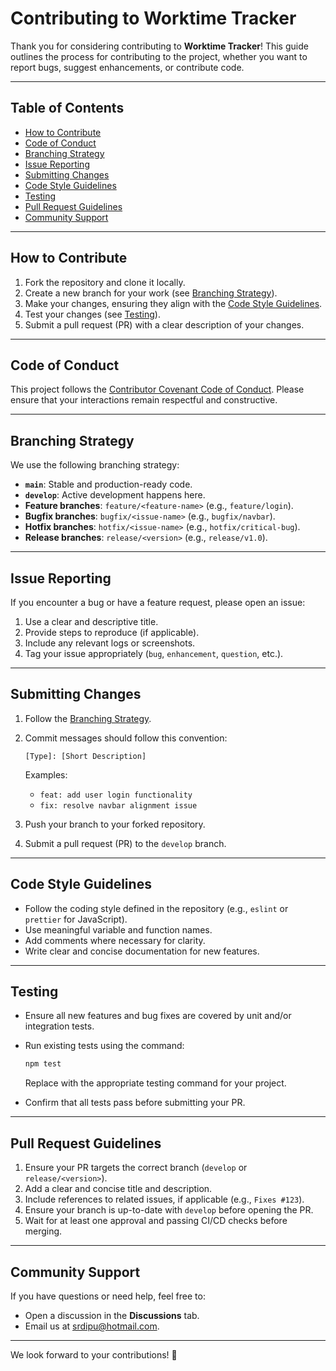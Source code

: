 # Contributing to Worktime Tracker

Thank you for considering contributing to **Worktime Tracker**! This guide outlines the process for contributing to the project, whether you want to report bugs, suggest enhancements, or contribute code.

---

## Table of Contents

- [How to Contribute](#how-to-contribute)
- [Code of Conduct](#code-of-conduct)
- [Branching Strategy](#branching-strategy)
- [Issue Reporting](#issue-reporting)
- [Submitting Changes](#submitting-changes)
- [Code Style Guidelines](#code-style-guidelines)
- [Testing](#testing)
- [Pull Request Guidelines](#pull-request-guidelines)
- [Community Support](#community-support)

---

## How to Contribute

1. Fork the repository and clone it locally.
2. Create a new branch for your work (see [Branching Strategy](#branching-strategy)).
3. Make your changes, ensuring they align with the [Code Style Guidelines](#code-style-guidelines).
4. Test your changes (see [Testing](#testing)).
5. Submit a pull request (PR) with a clear description of your changes.

---

## Code of Conduct

This project follows the [Contributor Covenant Code of Conduct](https://www.contributor-covenant.org/version/2/0/code_of_conduct/). Please ensure that your interactions remain respectful and constructive.

---

## Branching Strategy

We use the following branching strategy:

- **`main`**: Stable and production-ready code.
- **`develop`**: Active development happens here.
- **Feature branches**: `feature/<feature-name>` (e.g., `feature/login`).
- **Bugfix branches**: `bugfix/<issue-name>` (e.g., `bugfix/navbar`).
- **Hotfix branches**: `hotfix/<issue-name>` (e.g., `hotfix/critical-bug`).
- **Release branches**: `release/<version>` (e.g., `release/v1.0`).

---

## Issue Reporting

If you encounter a bug or have a feature request, please open an issue:

1. Use a clear and descriptive title.
2. Provide steps to reproduce (if applicable).
3. Include any relevant logs or screenshots.
4. Tag your issue appropriately (`bug`, `enhancement`, `question`, etc.).

---

## Submitting Changes

1. Follow the [Branching Strategy](#branching-strategy).
2. Commit messages should follow this convention:

   ```
   [Type]: [Short Description]
   ```

   Examples:

   - `feat: add user login functionality`
   - `fix: resolve navbar alignment issue`

3. Push your branch to your forked repository.
4. Submit a pull request (PR) to the `develop` branch.

---

## Code Style Guidelines

- Follow the coding style defined in the repository (e.g., `eslint` or `prettier` for JavaScript).
- Use meaningful variable and function names.
- Add comments where necessary for clarity.
- Write clear and concise documentation for new features.

---

## Testing

- Ensure all new features and bug fixes are covered by unit and/or integration tests.
- Run existing tests using the command:

  ```bash
  npm test
  ```

  Replace with the appropriate testing command for your project.

- Confirm that all tests pass before submitting your PR.

---

## Pull Request Guidelines

1. Ensure your PR targets the correct branch (`develop` or `release/<version>`).
2. Add a clear and concise title and description.
3. Include references to related issues, if applicable (e.g., `Fixes #123`).
4. Ensure your branch is up-to-date with `develop` before opening the PR.
5. Wait for at least one approval and passing CI/CD checks before merging.

---

## Community Support

If you have questions or need help, feel free to:

- Open a discussion in the **Discussions** tab.
- Email us at [srdipu@hotmail.com](mailto:srdipu@hotmail.com).
<!-- - Join our [Slack/Discord community](#). -->

---

We look forward to your contributions! 🎉
